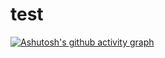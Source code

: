 # test

[![Ashutosh's github activity graph](https://activity-graph.herokuapp.com/graph?username=muthuannamalai12&bg_color=fcfe9&color=e4c98&line=e4c98&point=03d3d&area=true&hide_border=true)](https://github.com/ashutosh00710/github-readme-activity-graph)
